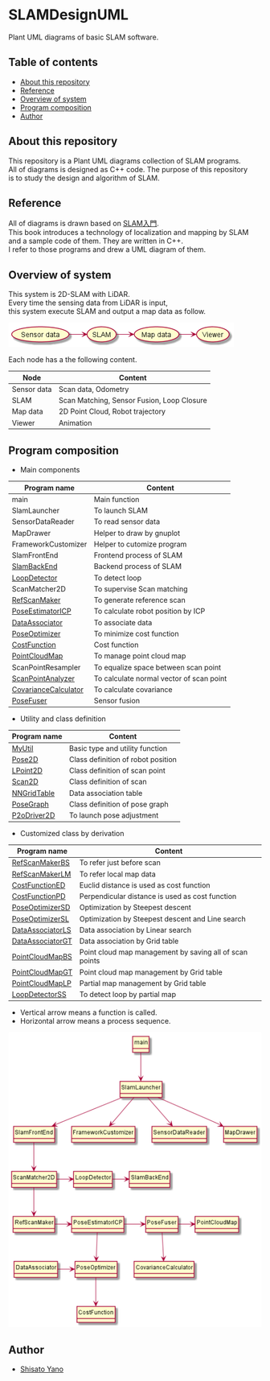 # SLAMDesignUML
Plant UML diagrams of basic SLAM software.  

## Table of contents

* [About this repository](#about-this-repository)
* [Reference](#reference)
* [Overview of system](#overview-of-system)
* [Program composition](#program-composition)
* [Author](#author)

## About this repository

This repository is a Plant UML diagrams collection of SLAM programs.  
All of diagrams is designed as C++ code. The purpose of this repository  
is to study the design and algorithm of SLAM.  

## Reference

All of diagrams is drawn based on [SLAM入門](https://www.amazon.co.jp/SLAM%E5%85%A5%E9%96%80-%E3%83%AD%E3%83%9C%E3%83%83%E3%83%88%E3%81%AE%E8%87%AA%E5%B7%B1%E4%BD%8D%E7%BD%AE%E6%8E%A8%E5%AE%9A%E3%81%A8%E5%9C%B0%E5%9B%B3%E6%A7%8B%E7%AF%89%E3%81%AE%E6%8A%80%E8%A1%93-%E5%8F%8B%E7%B4%8D-%E6%AD%A3%E8%A3%95/dp/4274221660/ref=sr_1_1?__mk_ja_JP=%E3%82%AB%E3%82%BF%E3%82%AB%E3%83%8A&crid=18ZYA7OX3FQIR&dchild=1&keywords=slam%E5%85%A5%E9%96%80&qid=1588648035&sprefix=slam%2Caps%2C1355&sr=8-1).  
This book introduces a technology of localization and mapping by SLAM  
and a sample code of them. They are written in C++.    
I refer to those programs and drew a UML diagram of them.  

## Overview of system

This system is 2D-SLAM with LiDAR.  
Every time the sensing data from LiDAR is input,  
this system execute SLAM and output a map data as follow.  

![](Images/SystemOverview.png)

Each node has a the following content.  

|Node|Content|
|----|-------|
|Sensor data|Scan data, Odometry|
|SLAM|Scan Matching, Sensor Fusion, Loop Closure|
|Map data|2D Point Cloud, Robot trajectory|
|Viewer|Animation|

## Program composition

* Main components

|Program name|Content|
|------------|-------|
|main|Main function|
|SlamLauncher|To launch SLAM|
|SensorDataReader|To read sensor data|
|MapDrawer|Helper to draw by gnuplot|
|FrameworkCustomizer|Helper to cutomize program|
|SlamFrontEnd|Frontend process of SLAM|
|[SlamBackEnd](https://github.com/ShisatoYano/SLAMDesignUML/tree/master/PlantUML/SlamBackEnd)|Backend process of SLAM|
|[LoopDetector](https://github.com/ShisatoYano/SLAMDesignUML/tree/master/PlantUML/LoopDetector)|To detect loop|
|ScanMatcher2D|To supervise Scan matching|
|[RefScanMaker](https://github.com/ShisatoYano/SLAMDesignUML/tree/master/PlantUML/RefScanMaker)|To generate reference scan|
|[PoseEstimatorICP](https://github.com/ShisatoYano/SLAMDesignUML/tree/master/PlantUML/PoseEstimatorICP)|To calculate robot position by ICP|
|[DataAssociator](https://github.com/ShisatoYano/SLAMDesignUML/tree/master/PlantUML/DataAssociator)|To associate data|
|[PoseOptimizer](https://github.com/ShisatoYano/SLAMDesignUML/tree/master/PlantUML/PoseOptimizer)|To minimize cost function|
|[CostFunction](https://github.com/ShisatoYano/SLAMDesignUML/tree/master/PlantUML/CostFunction)|Cost function|
|[PointCloudMap](https://github.com/ShisatoYano/SLAMDesignUML/tree/master/PlantUML/PointCloudMap)|To manage point cloud map|
|ScanPointResampler|To equalize space between scan point|
|[ScanPointAnalyzer](https://github.com/ShisatoYano/SLAMDesignUML/tree/master/PlantUML/ScanPointAnalyzer)|To calculate normal vector of scan point|
|[CovarianceCalculator](https://github.com/ShisatoYano/SLAMDesignUML/tree/master/PlantUML/CovarianceCalculator)|To calculate covariance|
|[PoseFuser](https://github.com/ShisatoYano/SLAMDesignUML/tree/master/PlantUML/PoseFuser)|Sensor fusion|

* Utility and class definition

|Program name|Content|
|------------|-------|
|[MyUtil](https://github.com/ShisatoYano/SLAMDesignUML/tree/master/PlantUML/MyUtil)|Basic type and utility function|
|[Pose2D](https://github.com/ShisatoYano/SLAMDesignUML/tree/master/PlantUML/Pose2D)|Class definition of robot position|
|[LPoint2D](https://github.com/ShisatoYano/SLAMDesignUML/tree/master/PlantUML/LPoint2D)|Class definition of scan point|
|[Scan2D](https://github.com/ShisatoYano/SLAMDesignUML/tree/master/PlantUML/Scan2D)|Class definition of scan|
|[NNGridTable](https://github.com/ShisatoYano/SLAMDesignUML/tree/master/PlantUML/NNGridTable)|Data association table|
|[PoseGraph](https://github.com/ShisatoYano/SLAMDesignUML/tree/master/PlantUML/PoseGraph)|Class definition of pose graph|
|[P2oDriver2D](https://github.com/ShisatoYano/SLAMDesignUML/tree/master/PlantUML/P2oDriver2D)|To launch pose adjustment|

* Customized class by derivation

|Program name|Content|
|------------|-------|
|[RefScanMakerBS](https://github.com/ShisatoYano/SLAMDesignUML/tree/master/PlantUML/RefScanMaker/RefScanMakerBS)|To refer just before scan|
|[RefScanMakerLM](https://github.com/ShisatoYano/SLAMDesignUML/tree/master/PlantUML/RefScanMaker/RefScanMakerLM)|To refer local map data|
|[CostFunctionED](https://github.com/ShisatoYano/SLAMDesignUML/tree/master/PlantUML/CostFunction/CostFunctionED)|Euclid distance is used as cost function|
|[CostFunctionPD](https://github.com/ShisatoYano/SLAMDesignUML/tree/master/PlantUML/CostFunction/CostFunctionPD)|Perpendicular distance is used as cost function|
|[PoseOptimizerSD](https://github.com/ShisatoYano/SLAMDesignUML/tree/master/PlantUML/PoseOptimizer/PoseOptimizerSD)|Optimization by Steepest descent|
|[PoseOptimizerSL](https://github.com/ShisatoYano/SLAMDesignUML/tree/master/PlantUML/PoseOptimizer/PoseOptimizerSL)|Optimization by Steepest descent and Line search|
|[DataAssociatorLS](https://github.com/ShisatoYano/SLAMDesignUML/tree/master/PlantUML/DataAssociator/DataAssociatorLS)|Data association by Linear search|
|[DataAssociatorGT](https://github.com/ShisatoYano/SLAMDesignUML/tree/master/PlantUML/DataAssociator/DataAssociatorGT)|Data association by Grid table|
|[PointCloudMapBS](https://github.com/ShisatoYano/SLAMDesignUML/tree/master/PlantUML/PointCloudMap/PointCloudMapBS)|Point cloud map management by saving all of scan points|
|[PointCloudMapGT](https://github.com/ShisatoYano/SLAMDesignUML/tree/master/PlantUML/PointCloudMap/PointCloudMapGT)|Point cloud map management by Grid table|
|[PointCloudMapLP](https://github.com/ShisatoYano/SLAMDesignUML/tree/master/PlantUML/PointCloudMap/PointCloudMapLP)|Partial map management by Grid table|
|[LoopDetectorSS](https://github.com/ShisatoYano/SLAMDesignUML/tree/master/PlantUML/LoopDetector/LoopDetectorSS)|To detect loop by partial map|

* Vertical arrow means a function is called.
* Horizontal arrow means a process sequence.

![](Images/ProgramComposition.png)

## Author

* [Shisato Yano](https://github.com/ShisatoYano)